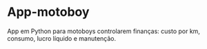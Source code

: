 # App-motoboy
App em Python para motoboys controlarem finanças: custo por km, consumo, lucro líquido e manutenção.
